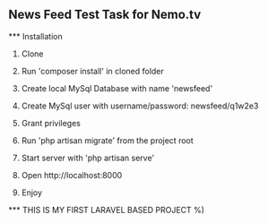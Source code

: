 ## News Feed Test Task for Nemo.tv

*** Installation

1) Clone

2) Run 'composer install' in cloned folder

3) Create local MySql Database with name 'newsfeed'

4) Create MySql user with username/password: newsfeed/q1w2e3

5) Grant privileges

6) Run 'php artisan migrate' from the project root

7) Start server with 'php artisan serve'

8) Open http://localhost:8000

9) Enjoy


*** THIS IS MY FIRST LARAVEL BASED PROJECT %)